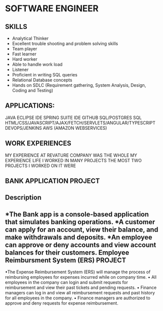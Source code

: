 # SOFTWARE ENGINEER 
SKILLS
------------
* Analytical Thinker   
*  Excellent trouble shooting and problem solving skills
* Team player             
*  Fast learner    
*   Hard worker
* Able to handle work load   
*  Listener  
*  Proficient in writing SQL queries   
* Relational Database concepts 
*  Hands on SDLC (Requirement gathering, System Analysis, Design, Coding and Testing)

APPLICATIONS:
------------------------------------------
JAVA
ECLIPSE IDE
SPRING SUITE IDE
GITHUB
SQL/POSTGRES SQL
HTML/CSS/JAVASCRIPT/AJAX/FETCH/SERVLETS/ANGULAR/TYPESCRIPT
DEVOPS/JENKINS
AWS (AMAZON WEBSERVICES)

WORK EXPERIENCES
-------------------------
MY EXPERIENCE AT REVATURE  COMPANY WAS THE WHOLE MY EXPERIENCE LIFE I WORKED IN MANY PROJECTS THE MOST TWO PROJECTS I WORKED ON IT WERE

BANK APPLICATION PROJECT
----------------------
  Description
  --------------
   *The Bank app is a console-based application that simulates banking operations.
   *A customer can apply for an account, view their balance, and make withdrawals and deposits. 
   *An employee can approve or deny accounts and view account balances for their customers.
   Employee Reimbursment System (ERS) PROJECT
   -----------------------------------
   •The Expense Reimbursement System (ERS) will manage the process of reimbursing employees for expenses incurred while on company time.
•	All employees in the company can login and submit requests for reimbursement and view their past tickets and pending requests.
•	Finance managers can log in and view all reimbursement requests and past history for all employees in the company.
•	Finance managers are authorized to approve and deny requests for expense reimbursement.




